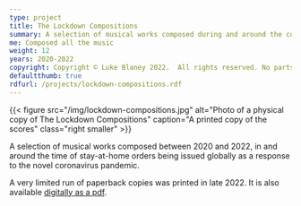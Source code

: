 ```yaml
---
type: project
title: The Lockdown Compositions
summary: A selection of musical works composed during and around the covid lockdowns
me: Composed all the music
weight: 12
years: 2020-2022
copyright: Copyright © Luke Blaney 2022.  All rights reserved. No parts of these compositions may be reproduced, in any form, without prior permission from the composer.
defaultthumb: true
rdfurl: /projects/lockdown-compositions.rdf
---
```


{{< figure src="/img/lockdown-compositions.jpg" alt="Photo of a physical copy of The Lockdown Compositions" caption="A printed copy of the scores" class="right smaller" >}}

A selection of musical works composed between 2020 and 2022, in and around the time of stay-at-home orders being issued globally as a response to the novel coronavirus pandemic.

A very limited run of paperback copies was printed in late 2022. It is also available [digitally as a pdf](/media/The%20Lockdown%20Compositions.pdf).
